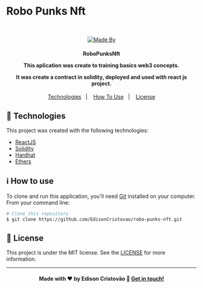 <h1 align="center">
    <h1>Robo Punks Nft</h1>
    <br>
</h1>

<p align="center">
  <a href="https://www.linkedin.com/in/edisoncristovao/">
  <img alt="Made By" src="https://img.shields.io/static/v1?label=Made%20By&message=Edison%20Christovao&color=orange&style=for-the-badge">
	</a>
  
</p>

<h4 align="center">
  <p>RoboPunksNft</p>
  
  <p>This aplication was create to training basics web3 concepts. </p>

  <p>
  It was create a contract in solidity, deployed and used with react js project.

  </p>
</h4>

<p align="center">
  <a href="#rocket-technologies">Technologies</a>&nbsp;&nbsp;&nbsp;|&nbsp;&nbsp;&nbsp;
  <a href="#information_source-how-to-use">How To Use</a>&nbsp;&nbsp;&nbsp;|&nbsp;&nbsp;&nbsp;
  <a href="#memo-license">License</a>
</p>

## :rocket: Technologies

This project was created with the following technologies:

- [ReactJS](https://reactjs.org)
- [Solidity](https://docs.soliditylang.org)
- [Hardhat](https://hardhat.org/)
- [Ethers](https://docs.ethers.io/v5/)

<!-- ## :eyes: Check it Out

You can try it here:

- [Spider-man: Miles Morales][demo] -->

## :information_source: How to use

To clone and run this application, you'll need [Git](https://git-scm.com) installed on your computer. From your command line:

```bash
# Clone this repository
$ git clone https://github.com/EdisonCristovao/robo-punks-nft.git

```

## :memo: License

This project is under the MIT license. See the [LICENSE](https://github.com/rafaelmartins92/spiderman/blob/master/LICENSE) for more information.

---

<h4 align="center">
    Made with ♥ by Edison Cristovão 👋 <a href="https://www.linkedin.com/in/edisoncristovao/" target="_blank">Get in touch!</a>
</h4>

